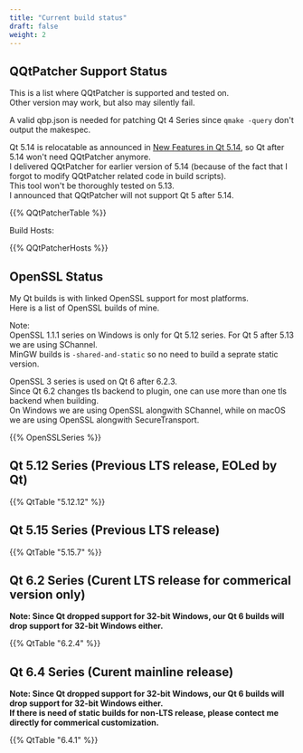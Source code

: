 ```yaml
---
title: "Current build status"
draft: false
weight: 2
---
```


## QQtPatcher Support Status

This is a list where QQtPatcher is supported and tested on.  
Other version may work, but also may silently fail.

A valid qbp.json is needed for patching Qt 4 Series since `qmake -query` don't output the makespec.

Qt 5.14 is relocatable as announced in [New Features in Qt 5.14](https://wiki.qt.io/New_Features_in_Qt_5.14), so Qt after 5.14 won't need QQtPatcher anymore.  
I delivered QQtPatcher for earlier version of 5.14 (because of the fact that I forgot to modify QQtPatcher related code in build scripts).  
This tool won't be thoroughly tested on 5.13.  
I announced that QQtPatcher will not support Qt 5 after 5.14.

{{% QQtPatcherTable %}}

Build Hosts:

{{% QQtPatcherHosts %}}

## OpenSSL Status

My Qt builds is with linked OpenSSL support for most platforms.  
Here is a list of OpenSSL builds of mine.

Note:   
OpenSSL 1.1.1 series on Windows is only for Qt 5.12 series. For Qt 5 after 5.13 we are using SChannel.  
MinGW builds is `-shared-and-static` so no need to build a seprate static version.

OpenSSL 3 series is used on Qt 6 after 6.2.3.  
Since Qt 6.2 changes tls backend to plugin, one can use more than one tls backend when building.  
On Windows we are using OpenSSL alongwith SChannel, while on macOS we are using OpenSSL alongwith SecureTransport.

{{% OpenSSLSeries %}}

## Qt 5.12 Series (Previous LTS release, EOLed by Qt)

{{% QtTable "5.12.12" %}}

## Qt 5.15 Series (Previous LTS release)

{{% QtTable "5.15.7" %}}

## Qt 6.2 Series (Curent LTS release for commerical version only)

**Note: Since Qt dropped support for 32-bit Windows, our Qt 6 builds will drop support for 32-bit Windows either.**

{{% QtTable "6.2.4" %}}

## Qt 6.4 Series (Curent mainline release)

**Note: Since Qt dropped support for 32-bit Windows, our Qt 6 builds will drop support for 32-bit Windows either.**  
**If there is need of static builds for non-LTS release, please contect me directly for commerical customization.**

{{% QtTable "6.4.1" %}}
